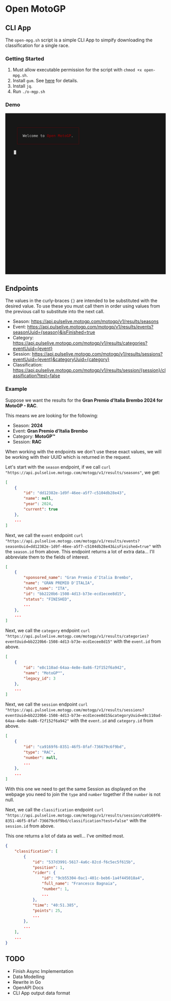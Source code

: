 # Open MotoGP

## CLI App

The `open-mpg.sh` script is a simple CLI App to simpify downloading the classification for a single race.

### Getting Started

1. Must allow executable permission for the script with `chmod +x open-mpg.sh`.
2. Install `gum`. See [here](https://github.com/charmbracelet/gum?tab=readme-ov-file#installation) for details.
3. Install `jq`.
4. Run `./o-mgp.sh`

### Demo

![demo](demo.gif)

## Endpoints

The values in the curly-braces `{}` are intended to be substituted with the
desired value. To use these you must call them in order using values from the
previous call to substitute into the next call.

- Season: <https://api.pulselive.motogp.com/motogp/v1/results/seasons>
- Event: <https://api.pulselive.motogp.com/motogp/v1/results/events?seasonUuid={season}&isFinished=true>
- Category: <https://api.pulselive.motogp.com/motogp/v1/results/categories?eventUuid={event}>
- Session: <https://api.pulselive.motogp.com/motogp/v1/results/sessions?eventUuid={event}&categoryUuid={category}>
- Classification: <https://api.pulselive.motogp.com/motogp/v1/results/session/{session}/classification?test=false>

### Example

Suppose we want the results for the **Gran Premio d’Italia Brembo 2024 for**
**MotoGP - RAC**.

This means we are looking for the following:

- Season: **2024**
- Event: **Gran Premio d’Italia Brembo**
- Category: **MotoGP™**
- Session: **RAC**

When working with the endpoints we don't use these exact values, we will be
working with their UUID which is returned in the request.

Let's start with the `season` endpoint, if we call `curl
"https://api.pulselive.motogp.com/motogp/v1/results/seasons"`, we get:

```json
[
    {
        "id": "dd12382e-1d9f-46ee-a5f7-c5104db28e43",
        "name": null,
        "year": 2024,
        "current": true
    },
    ...
]
```

Next, we call the `event` endpoint `curl
"https://api.pulselive.motogp.com/motogp/v1/results/events?seasonUuid=dd12382e-1d9f-46ee-a5f7-c5104db28e43&isFinished=true"`
with the `season.id` from above. This endpoint returns a lot of extra data...
I'll abbreviate them to the fields of interest.

```json
[
    {
        "sponsored_name": "Gran Premio d'Italia Brembo",
        "name": "GRAN PREMIO D'ITALIA",
        "short_name": "ITA",
        "id": "bb2220b6-1508-4d13-b73e-ecd1ecee8d15",
        "status": "FINISHED",
        ...
    },
    ...
]
```

Next, we call the `category` endpoint `curl
"https://api.pulselive.motogp.com/motogp/v1/results/categories?eventUuid=bb2220b6-1508-4d13-b73e-ecd1ecee8d15"`
with the `event.id` from above.

```json
[
    {
        "id": "e8c110ad-64aa-4e8e-8a86-f2f152f6a942",
        "name": "MotoGP™",
        "legacy_id": 3
    },
    ...
]
```

Next, we call the `session` endpoint `curl
"https://api.pulselive.motogp.com/motogp/v1/results/sessions?eventUuid=bb2220b6-1508-4d13-b73e-ecd1ecee8d15&categoryUuid=e8c110ad-64aa-4e8e-8a86-f2f152f6a942"`
with the `event.id` and `category.id` from above.

```json
[
    {
        "id": "ca9169f6-8351-46f5-8faf-736679c6f9bd",
        "type": "RAC",
        "number": null,
        ...
    },
    ...
]
```

With this one we need to get the same Session as displayed on the webpage you
need to join the `type` and `number` together if the `number` is not null.

Next, we call the `classification` endpoint `curl
"https://api.pulselive.motogp.com/motogp/v1/results/session/ca9169f6-8351-46f5-8faf-736679c6f9bd/classification?test=false"`
with the `session.id` from above.

This one returns a lot of data as well... I've omitted most.

```json
{
    "classification": [
        {
            "id": "537d3991-5617-4a6c-82cd-f6c5ec5f615b",
            "position": 1,
            "rider": {
                "id": "9cb55304-0ac1-401c-beb6-1a4f445018a4",
                "full_name": "Francesco Bagnaia",
                "number": 1,
                ...
            },
            "time": "40:51.385",
            "points": 25,
            ...
        },
        ...
    ],
    ...
}
```

## TODO

- Finish Async Implementation
- Data Modelling
- Rewrite in Go
- OpenAPI Docs
- CLI App output data format
